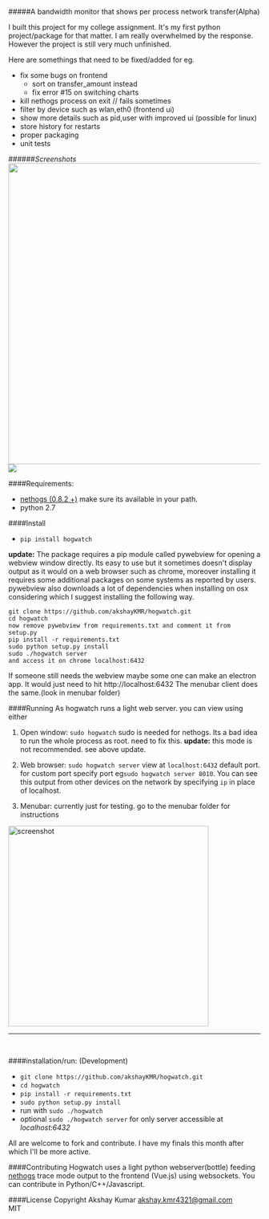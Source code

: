 #####A bandwidth monitor that shows per process network transfer(Alpha)

I built this project for my college assignment. It's my first python project/package for that matter.
I am really overwhelmed by the response. However the project is still very much unfinished.

Here are somethings that need to be fixed/added for eg.
 - fix some bugs on frontend
     + sort on transfer_amount instead
     + fix error #15 on switching charts
 - kill nethogs process on exit // fails sometimes 
 - filter by device such as wlan,eth0 (frontend ui)
 - show more details such as pid,user with improved ui (possible for linux)
 - store history for restarts
 - proper packaging
 - unit tests

######*Screenshots*
<img src="http://i.imgur.com/LGQagKL.png" height="600px">
<img src="http://i.imgur.com/R9n8rMK.gif">

####Requirements:
  - [nethogs (0.8.2 +)](https://github.com/raboof/nethogs) make sure its available in your path.
  - python 2.7

####Install
 -  `pip install hogwatch`


**update:** The package requires a pip module called pywebview for opening a webview window directly. Its easy to use but it sometimes doesn't display output as it would on a web browser such as chrome, moreover installing it requires some additional packages on some systems as reported by users. 
pywebview also downloads a lot of dependencies when installing on osx considering which I suggest installing the following way.
```
git clone https://github.com/akshayKMR/hogwatch.git
cd hogwatch
now remove pywebview from requirements.txt and comment it from setup.py
pip install -r requirements.txt
sudo python setup.py install
sudo ./hogwatch server
and access it on chrome localhost:6432
```
If someone still needs the webview maybe some one can make an electron app. It would just need to hit http://localhost:6432
The menubar client does the same.(look in menubar folder)

####Running
As hogwatch runs a light web server. you can view using either
 1. Open window: `sudo hogwatch`   sudo is needed for nethogs. Its a bad idea to run the whole process as root. need to fix this. **update:** this mode is not recommended. see above update.
 2. Web browser: `sudo hogwatch server`  view at `localhost:6432` default port. for custom port specify port eg`sudo hogwatch server 8010`. You can see this output from other devices on the network by specifying `ip` in place of localhost.

 3. Menubar: currently just for testing. go to the menubar folder for instructions 
 <img src="http://i.imgur.com/jZoTllz.jpg" alt="screenshot" height="400px">
<br>
 <hr>
 <br>

####installation/run: (Development)
  - `git clone https://github.com/akshayKMR/hogwatch.git`
  - `cd hogwatch`
  - `pip install -r requirements.txt`
  - `sudo python setup.py install`
  - run with `sudo ./hogwatch`
  - optional `sudo ./hogwatch server` for only server accessible at *localhost:6432*
  
All are welcome to fork and contribute. 
I have my finals this month after which I'll be more active.


####Contributing
Hogwatch uses a light python webserver(bottle) feeding [nethogs](https://github.com/raboof/nethogs) trace mode output to the frontend (Vue.js) using websockets. You can contribute in Python/C++/Javascript.

####License
Copyright Akshay Kumar akshay.kmr4321@gmail.com <br>
MIT

